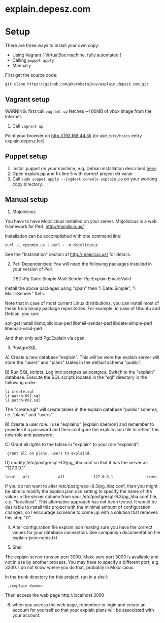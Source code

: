 explain.depesz.com
==================

Setup
==================

There are three ways to install your own copy:

* Using Vagrant [ VirtualBox machine, fully automated ]
* Calling `puppet apply`
* Manually

First get the source code:

    git clone https://github.com/pkorobeinikov/explain.depesz.com.git

## Vagrant setup

WARNING: first call `vagrant up` fetches ~400MB of vbox image from the Internet.

1. Call `vagrant up`

Point your browser on http://192.168.44.55 (or use `/etc/hosts` entry explain.depesz.loc)

## Puppet setup

1. Install puppet on your machine, e.g. Debian installation described [here](https://docs.puppetlabs.com/guides/install_puppet/install_debian_ubuntu.html).
2. Open explain.pp and fix line 5 with correct project dir value
3. Call `sudo puppet apply --logdest console explain.pp` on your working copy directory.

## Manual setup

1) Mojolicious

You have to have Mojolicious installed on your server.  Mojolicious is a web framework for Perl.
http://mojolicio.us/

Installation can be accomplished with one command line:

    curl -L cpanmin.us | perl - -n Mojolicious

See the "Installation" section at http://mojolicio.us/ for details.

2) Perl Dependencies:
You will need the following packages installed in your version of Perl:

    DBD::Pg
    Date::Simple
    Mail::Sender
    Pg::Explain
    Email::Valid


Install the above packages using "cpan" then "i Date::Simple", "i Maill::Sender" &etc.

Note that in case of most current Linux distributions, you can install most of
these from binary package repositories. For example, in case of Ubuntu and
Debian, you can:

apt-get install libmojolicious-perl libmail-sender-perl libdate-simple-perl libemail-valid-perl

And then only add Pg::Explain via cpan.

3) PostgreSQL

A) Create a new database "explain".  This will be were the explain server will store the "users"
and "plans" tables in the default schema "public".

B) Run SQL scripts.  Log into postgres as postgres. Switch to the "explain" database.
Execute the SQL scripts located in the "sql" directory in the following order:

    \i create.sql
    \i patch-001.sql
    \i patch-002.sql

The "create.sql" will create tables in the explain database "public" schema, i.e. "plans" and "users".

B) Create a user role.  I use "explaind" [explain daemon] and remember to provides it a password and then configure
the explain.json file to reflect this new role and password.

C) Grant all rights to the tables in "explain" to your role "explaind":

     grant all on plans, users to explaind;

D) modify  /etc/postgresql-9.3/pg_hba.conf so that it has the server as "127.0.0.1"

    local   all             all             127.0.0.1               trust

If you do not want to alter  /etc/postgresql-9.3/pg_hba.conf, then you might be able
to modify the explain.json.dsn setting to specify the name of the value i
n the server column from your /etc/postgresql-9.3/pg_hba.conf file, e.g. "localhost".  This
alternative approach has not been tested.  It would be desirable to install this project with
the minimal amount of configuration changes, so I encourage someone to come up with a solution
that removes this step "D".

4) Alter configuration file explain.json making sure you have the correct values for your database connection.
See companion documentation file explain-json-notes.txt

5) Shell

The explain server runs on port 3000.  Make sure port 3000 is available and not in use by another process.
You may have to specify a different port, e.g. 3200.  I do not know where you do that, probably in Mojolicious.

In the trunk directory for this project, run in a shell:

     ./explain daemon

Then access the web page http://localhost:3000

6) when you access the web page, remember to login and create an account for yourself so that your explain plans
will be associated with your account.
